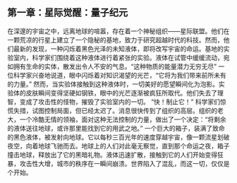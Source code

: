 ## 第一章：星际觉醒：量子纪元
在深邃的宇宙之中，远离地球的喧嚣，存在着一个神秘组织——星际联盟。他们在一颗荒凉的行星上建立了一个隐秘的基地，致力于研究超越时代的科技。然而，他们最新的发现，一种闪烁着黑色光泽的未知液体，即将改写宇宙的命运。基地的实验室内，科学家们围绕着这种液体进行着紧张的实验。液体在试管中缓缓流动，宛如拥有生命的实体，散发出令人不安的气息。“这种物质的能量潜力无穷无尽” 一位科学家兴奋地说道，眼中闪烁着对知识渴望的光芒，“它将为我们带来前所未有的力量。” 然而，当实验体接触到这种液体时，一切美好的愿望瞬间化为泡影。实验体的皮肤瞬间变得坚硬如钢铁，眼中的光芒逐渐被疯狂所取代。他们失去了理智，变成了攻击性的怪物，摧毁了实验室内的一切。 “快！制止它！” 科学家们惊慌失措，试图控制局面，但已经太迟了。消息很快传到了组织的高层。组织的老大，一个冷酷无情的领袖，面对这种无法控制的力量，做出了一个决定：“将剩余的液体送往地球，或许那里能找到它的用武之地。” 一个巨大的箱子，装满了致命的黑色液体，被发射向地球。它以每秒三百光年的速度穿越宇宙，像一颗流星划破夜空，向着地球飞驰而去。地球上的人们对此毫无察觉，直到那个命运之夜，箱子撞击地球，释放出了它的黑暗礼物。液体迅速扩散，接触到它的人们开始变得狂暴，攻击性大增，城市的秩序在一瞬间崩溃。世界陷入了混乱，而这一切，仅仅是个开始。
